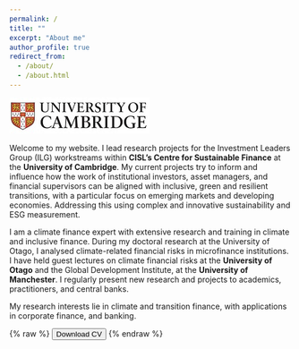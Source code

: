 ```yaml
---
permalink: /
title: ""
excerpt: "About me"
author_profile: true
redirect_from: 
  - /about/
  - /about.html
---
```

![](../images/cam_logo.jpg)

Welcome to my website. I lead research projects for the Investment Leaders Group (ILG) workstreams within **CISL’s Centre for Sustainable Finance** at the **University of Cambridge**. My current projects try to inform and influence how the work of institutional investors, asset managers, and financial supervisors can be aligned with inclusive, green and resilient transitions, with a particular focus on emerging markets and developing economies. Addressing this using complex and innovative sustainability and ESG measurement.

I am a climate finance expert with extensive research and training in climate and inclusive finance. During my doctoral research at the University of Otago, I analysed climate-related financial risks in microfinance institutions. I have held guest lectures on climate financial risks at the **University of Otago** and the Global Development Institute, at the **University of Manchester**. I regularly present new research and projects to academics, practitioners, and central banks.

My research interests lie in climate and transition finance, with applications in corporate finance, and banking.

{% raw %}
<button onclick="window.open('/files/IFTEKHAR_CV.pdf')">Download CV</button>
{% endraw %}
